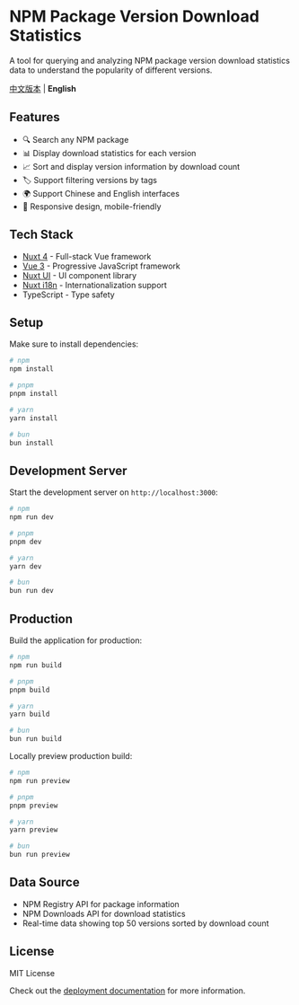 # NPM Package Version Download Statistics

A tool for querying and analyzing NPM package version download statistics data to understand the popularity of different versions.

[中文版本](./README.md) | **English**

## Features

- 🔍 Search any NPM package
- 📊 Display download statistics for each version
- 📈 Sort and display version information by download count
- 🏷️ Support filtering versions by tags
- 🌍 Support Chinese and English interfaces
- 📱 Responsive design, mobile-friendly

## Tech Stack

- [Nuxt 4](https://nuxt.com/) - Full-stack Vue framework
- [Vue 3](https://vuejs.org/) - Progressive JavaScript framework
- [Nuxt UI](https://ui.nuxt.com/) - UI component library
- [Nuxt i18n](https://i18n.nuxtjs.org/) - Internationalization support
- TypeScript - Type safety

## Setup

Make sure to install dependencies:

```bash
# npm
npm install

# pnpm
pnpm install

# yarn
yarn install

# bun
bun install
```

## Development Server

Start the development server on `http://localhost:3000`:

```bash
# npm
npm run dev

# pnpm
pnpm dev

# yarn
yarn dev

# bun
bun run dev
```

## Production

Build the application for production:

```bash
# npm
npm run build

# pnpm
pnpm build

# yarn
yarn build

# bun
bun run build
```

Locally preview production build:

```bash
# npm
npm run preview

# pnpm
pnpm preview

# yarn
yarn preview

# bun
bun run preview
```

## Data Source

- NPM Registry API for package information
- NPM Downloads API for download statistics
- Real-time data showing top 50 versions sorted by download count

## License

MIT License

Check out the [deployment documentation](https://nuxt.com/docs/getting-started/deployment) for more information.
